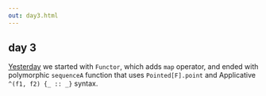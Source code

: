 ```yaml
---
out: day3.html
---
```

 
  [day2]: http://eed3si9n.com/learning-scalaz-day2
  [moott]: http://learnyouahaskell.com/making-our-own-types-and-typeclasses

day 3
-----

[Yesterday][day2] we started with `Functor`, which adds `map` operator, and ended with polymorphic `sequenceA` function that uses `Pointed[F].point` and Applicative `^(f1, f2) {_ :: _}` syntax.
